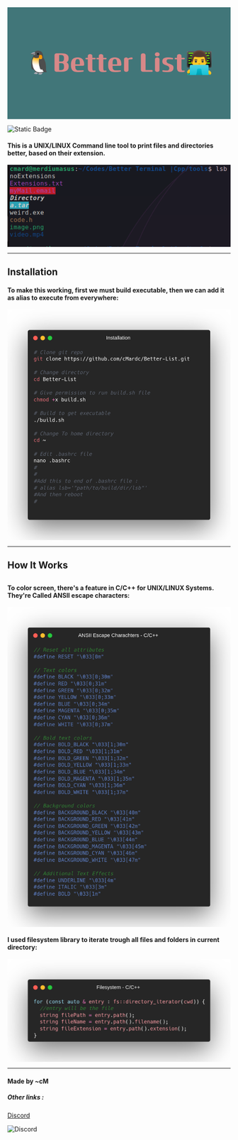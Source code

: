 
<img src="img/banner.png" align="center" alt="Alt text" title="Logo">

![Static Badge](https://img.shields.io/badge/Language-C++-blue)

<h4>This is a UNIX/LINUX Command line tool to print files and directories better, based on their extension.</h4>

<img src="img/preview.png" align="center" alt="Alt text" title="Preview">

<hr>
<h2>Installation</h2>
<h4>To make this working, first we must build executable, then we can add it as alias to execute from everywhere:</h4>
<img src="img/Installation.png" align="center" alt="Alt text" title="Installation">


<hr>
<h2>How It Works<h2>
<h4>To color screen, there's a feature in C/C++ for UNIX/LINUX Systems. They're Called ANSII escape characters:</h4>
<img src="img/ansii.png" align="center" alt="Alt text" title="ANSII Escape Characters - C/C++">
<br>
<h4>I used filesystem library to iterate trough all files and folders in current directory:</h4>
<img src="img/filesystem.png" align="center" alt="Alt text" title="Filesystem - C/C++">


<hr>
<h4>Made by ~cM</h4>
<h5>Other links : </h5>
<a href="https://discord.gg/5W4XtHkc6g">Discord</a>

![Discord](https://img.shields.io/discord/1051030547402588170)